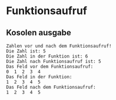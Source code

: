 # Funktionsaufruf

## Kosolen ausgabe

```text
Zahlen vor und nach dem Funktionsaufruf!
Die Zahl ist: 5
Die Zahl in der Funktion ist: 6
Die Zahl nach Funktionsaufruf ist: 5
Das Feld vor dem Funktionsaufruf: 
0  1  2  3  4
Das Feld in der Funktion: 
1  2  3  4  5
Das Feld nach dem Funktionsaufruf: 
1  2  3  4  5
```